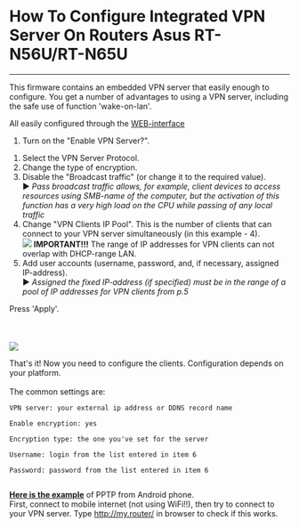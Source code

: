 

# How To Configure Integrated VPN Server On Routers Asus RT-N56U/RT-N65U #

---


This firmware contains an embedded VPN server that easily enough to configure. You get a number of advantages to using a VPN server, including the safe use of function 'wake-on-lan'.

All easily configured through the <a href='http://my.router/vpnsrv.asp'>WEB-interface</a>

  1. Turn on the "Enable VPN Server?". <br>
<ol><li>Select the VPN Server Protocol. <br>
</li><li>Change the type of encryption. <br>
</li><li>Disable the "Broadcast traffic" (or change it to the required value). <br>     ►  <i>Pass broadcast traffic allows, for example, client devices to access resources using SMB-name of the computer, but the activation of this function has a very high load on the CPU while passing of any local traffic</i> <br>
</li><li>Change "VPN Clients IP Pool". This is the number of clients that can connect to your VPN server simultaneously (in this example - 4). <br>  <img src='http://dl.dropboxusercontent.com/u/44733876/googlecode/pic/warning.png' />  <b>IMPORTANT!!!</b> The range of IP addresses for VPN clients can not overlap with DHCP-range LAN. <br>
</li><li>Add user accounts (username, password, and, if necessary, assigned IP-address). <br>     ►  <i>Assigned the fixed IP-address (if specified) must be in the range of a pool of IP addresses for VPN clients from p.5</i></li></ol>

Press 'Apply'.<br>
<br>
<br>
<br>
<img src='http://dl.dropboxusercontent.com/u/44733876/googlecode/pic/vpnsrv-042-en.png' />



That's it! Now you need to configure the clients. Configuration depends on your platform.<br>
<br>
The common settings are:<br>
<pre><code>VPN server: your external ip address or DDNS record name<br>
Enable encryption: yes<br>
Encryption type: the one you've set for the server<br>
Username: login from the list entered in item 6<br>
Password: password from the list entered in item 6<br>
</code></pre>

<a href='http://www.techrepublic.com/blog/smartphones/connect-to-a-pptp-vpn-from-your-android-phone/2145'><b>Here is the example</b></a> of PPTP from Android phone.<br>
First, connect to mobile internet (not using WiFi!!), then try to connect to your VPN server. Type <a href='http://my.router/'>http://my.router/</a> in browser to check if this works.<br>
<br>
<br>
<br>
